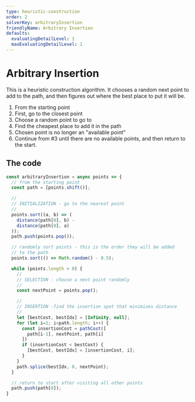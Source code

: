 ```yaml
---
type: heuristic-construction
order: 2
solverKey: arbitraryInsertion
friendlyName: Arbitrary Insertion
defaults:
  evaluatingDetailLevel: 1
  maxEvaluatingDetailLevel: 1
---
```



# Arbitrary Insertion

This is a heuristic construction algorithm. It chooses a random next point to add to the path, and then figures out where the best place to put it will be.

  1. From the starting point
  2. First, go to the closest point
  3. Choose a random point to go to 
  4. Find the cheapest place to add it in the path
  4. Chosen point is no longer an "available point"
  5. Continue from #3 until there are no available points, and then return to the start.


## The code

```javascript
const arbitraryInsertion = async points => {
  // from the starting point
  const path = [points.shift()];

  //
  // INITIALIZATION - go to the nearest point
  //
  points.sort((a, b) => (
    distance(path[0], b) -
    distance(path[0], a)
  ));
  path.push(points.pop());

  // randomly sort points - this is the order they will be added
  // to the path
  points.sort(() => Math.random() - 0.5);

  while (points.length > 0) {
    //
    // SELECTION - choose a next point randomly
    //
    const nextPoint = points.pop();

    //
    // INSERTION -find the insertion spot that minimizes distance
    //
    let [bestCost, bestIdx] = [Infinity, null];
    for (let i=1; i<path.length; i++) {
      const insertionCost = pathCost([
        path[i-1], nextPoint, path[i]
      ])
      if (insertionCost < bestCost) {
        [bestCost, bestIdx] = [insertionCost, i];
      }
    }
    path.splice(bestIdx, 0, nextPoint);
  }

  // return to start after visiting all other points
  path.push(path[0]);
}
```
